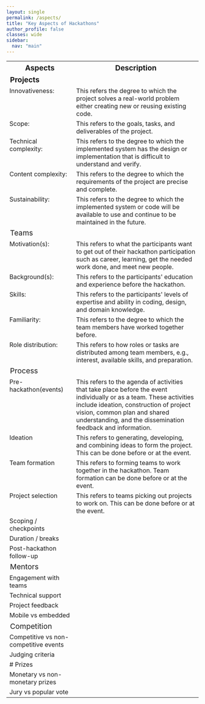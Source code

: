 ```yaml
---
layout: single
permalink: /aspects/
title: "Key Aspects of Hackathons"
author_profile: false
classes: wide
sidebar:
  nav: "main"
---
```

<style>
  tr {
    align: top;
  }
  td {
    vertical-align: top;
  }
</style>
<table>
<tr>
  <th style="font-size:1.2em;"><strong>Aspects</strong></th>
  <th style="font-size:1.2em;"><strong>Description</strong></th>
</tr>

<tr>
  <td style="colspan:2; font-size:1.2em;"><strong>Projects</strong></td>
</tr>

<tr>
  <td>Innovativeness:</td>
  <td>This refers the degree to which the project solves a real-world problem either creating new or reusing existing code.</td>
</tr>

<tr>
  <td>Scope:</td>
  <td>This refers to the goals, tasks, and deliverables of the project.</td>
</tr>

<tr>
  <td>Technical complexity:</td>
  <td>This refers to the degree to which the implemented system has the design or implementation that is difficult to understand and verify.</td>
</tr>

<tr>
  <td>Content complexity:</td>
  <td>This refers to the degree to which the requirements of the project are precise and complete.</td>
</tr>

<tr>
  <td>Sustainability:</td>
  <td>This refers to the degree to which the implemented system or code will be available to use and continue to be maintained in the future.</td>
</tr>

<tr>
  <td style="colspan:2; font-size:1.2em;">Teams</td>
</tr>

<tr>
  <td>Motivation(s):</td>
  <td>This refers to what the participants want to get out of their hackathon participation such as career, learning, get the needed work done, and meet new people.</td>
</tr>

<tr>
  <td>Background(s):</td>
  <td>This refers to the participants' education and experience before the hackathon.</td>
</tr>

<tr>
  <td>Skills:</td>
  <td>This refers to the participants' levels of expertise and ability in coding, design, and domain knowledge.</td>
</tr>

<tr>
  <td>Familiarity:</td>
  <td>This refers to the degree to which the team members have worked together before.</td>
</tr>

<tr>
  <td>Role distribution:</td>
  <td>This refers to how roles or tasks are distributed among team members, e.g., interest, available skills, and preparation.</td>
</tr>

<tr>
  <td style="colspan:2; font-size:1.2em;">Process</td>
</tr>

<tr>
  <td>Pre-hackathon(events)</td>
  <td>This refers to the agenda of activities that take place before the event individually or as a team. These activities include ideation, construction of project vision, common plan and shared understanding, and the dissemination feedback and information.</td>
</tr>

<tr>
  <td>Ideation</td>
  <td>This refers to generating, developing, and combining ideas to form the project. This can be done before or at the event.</td>
</tr>

<tr>
  <td>Team formation</td>
  <td>This refers to forming teams to work together in the hackathon. Team formation can be done before or at the event.</td>
</tr>

<tr>
  <td>Project selection</td>
  <td>This refers to teams picking out projects to work on. This can be done before or at the event.</td>
</tr>

<tr>
  <td>Scoping / checkpoints</td>
  <td></td>
</tr>

<tr>
  <td>Duration / breaks</td>
  <td></td>
</tr>

<tr>
  <td>Post-hackathon follow-up</td>
  <td></td>
</tr>

<tr>
  <td style="colspan:2; font-size:1.2em;">Mentors</td>
</tr>

<tr>
  <td>Engagement with teams</td>
  <td></td>
</tr>

<tr>
  <td>Technical support</td>
  <td></td>
</tr>

<tr>
  <td>Project feedback</td>
  <td></td>
</tr>

<tr>
  <td>Mobile vs embedded</td>
  <td></td>
</tr>

<tr>
  <td style="colspan:2; font-size:1.2em;">Competition</td>
</tr>

<tr>
  <td>Competitive vs non-competitive events</td>
  <td></td>
</tr>

<tr>
  <td>Judging criteria</td>
  <td></td>
</tr>

<tr>
  <td># Prizes</td>
  <td></td>
</tr>

<tr>
  <td>Monetary vs non-monetary prizes</td>
  <td></td>
</tr>

<tr>
  <td>Jury vs popular vote</td>
  <td></td>
</tr>
</table>
